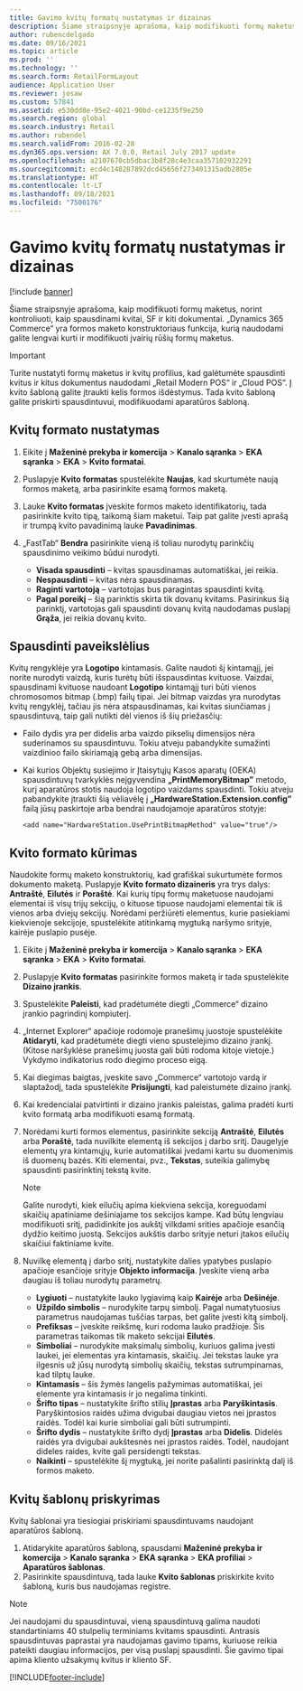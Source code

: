 ```yaml
---
title: Gavimo kvitų formatų nustatymas ir dizainas
description: Šiame straipsnyje aprašoma, kaip modifikuoti formų maketus, norint kontroliuoti, kaip spausdinami kvitai, SF ir kiti dokumentai. „Dynamics 365 Commerce“ yra formos maketo konstruktoriaus funkcija, kurią naudodami galite lengvai kurti ir modifikuoti įvairių rūšių formų maketus.
author: rubencdelgado
ms.date: 09/16/2021
ms.topic: article
ms.prod: ''
ms.technology: ''
ms.search.form: RetailFormLayout
audience: Application User
ms.reviewer: josaw
ms.custom: 57841
ms.assetid: e530dd8e-95e2-4021-90bd-ce1235f9e250
ms.search.region: global
ms.search.industry: Retail
ms.author: rubendel
ms.search.validFrom: 2016-02-28
ms.dyn365.ops.version: AX 7.0.0, Retail July 2017 update
ms.openlocfilehash: a2107670cb5dbac3b8f28c4e3caa357102932291
ms.sourcegitcommit: ecd4c148287892dcd45656f273401315adb2805e
ms.translationtype: HT
ms.contentlocale: lt-LT
ms.lasthandoff: 09/18/2021
ms.locfileid: "7500176"
---
```

# <a name="set-up-and-design-receipt-formats"></a>Gavimo kvitų formatų nustatymas ir dizainas

[!include [banner](includes/banner.md)]

Šiame straipsnyje aprašoma, kaip modifikuoti formų maketus, norint kontroliuoti, kaip spausdinami kvitai, SF ir kiti dokumentai. „Dynamics 365 Commerce“ yra formos maketo konstruktoriaus funkcija, kurią naudodami galite lengvai kurti ir modifikuoti įvairių rūšių formų maketus.

> [!IMPORTANT]
> Turite nustatyti formų maketus ir kvitų profilius, kad galėtumėte spausdinti kvitus ir kitus dokumentus naudodami „Retail Modern POS“ ir „Cloud POS“. Į kvito šabloną galite įtraukti kelis formos išdėstymus. Tada kvito šabloną galite priskirti spausdintuvui, modifikuodami aparatūros šabloną.

## <a name="set-up-a-receipt-format"></a>Kvitų formato nustatymas

1. Eikite į **Maženinė prekyba ir komercija** &gt; **Kanalo sąranka** &gt; **EKA sąranka** &gt; **EKA** &gt; **Kvito formatai**.
2. Puslapyje **Kvito formatas** spustelėkite **Naujas**, kad skurtumėte naują formos maketą, arba pasirinkite esamą formos maketą.
3. Lauke **Kvito formatas** įveskite formos maketo identifikatorių, tada pasirinkite kvito tipą, taikomą šiam maketui. Taip pat galite įvesti aprašą ir trumpą kvito pavadinimą lauke **Pavadinimas**.
4. „FastTab“ **Bendra** pasirinkite vieną iš toliau nurodytų parinkčių spausdinimo veikimo būdui nurodyti.

    - **Visada spausdinti** – kvitas spausdinamas automatiškai, jei reikia.
    - **Nespausdinti** – kvitas nėra spausdinamas.
    - **Raginti vartotoją** – vartotojas bus paragintas spausdinti kvitą.
    - **Pagal poreikį** – šią parinktis skirta tik dovanų kvitams. Pasirinkus šią parinktį, vartotojas gali spausdinti dovanų kvitą naudodamas puslapį **Grąža**, jei reikia dovanų kvito.

## <a name="print-images"></a>Spausdinti paveikslėlius

Kvitų rengyklėje yra **Logotipo** kintamasis. Galite naudoti šį kintamąjį, jei norite nurodyti vaizdą, kuris turėtų būti išspausdintas kvituose. Vaizdai, spausdinami kvituose naudoant **Logotipo** kintamąjį turi būti vienos chromosomos bitmap (.bmp) failų tipai. Jei bitmap vaizdas yra nurodytas kvitų rengyklėj, tačiau jis nėra atspausdinamas, kai kvitas siunčiamas į spausdintuvą, taip gali nutikti dėl vienos iš šių priežasčių:

- Failo dydis yra per didelis arba vaizdo pikselių dimensijos nėra suderinamos su spausdintuvu. Tokiu atveju pabandykite sumažinti vaizdinioo failo skiriamąją gebą arba dimensijas.
- Kai kurios Objektų susiejimo ir Įtaisytųjų Kasos aparatų (OEKA) spausdintuvų tvarkyklės neįgyvendina **„PrintMemoryBitmap”** metodo, kurį aparatūros stotis naudoja logotipo vaizdams spausdinti. Tokiu atveju pabandykite įtraukti šią vėliavėlę į **„HardwareStation.Extension.config”** failą jūsų paskirtoje arba bendrai naudojamoje aparatūros stotyje:

    `<add name="HardwareStation.UsePrintBitmapMethod" value="true"/>`

## <a name="design-a-receipt-format"></a>Kvito formato kūrimas

Naudokite formų maketo konstruktorių, kad grafiškai sukurtumėte formos dokumento maketą. Puslapyje **Kvito formato dizaineris** yra trys dalys: **Antraštė**, **Eilutės** ir **Poraštė**. Kai kurių tipų formų maketuose naudojami elementai iš visų trijų sekcijų, o kituose tipuose naudojami elementai tik iš vienos arba dviejų sekcijų. Norėdami peržiūrėti elementus, kurie pasiekiami kiekvienoje sekcijoje, spustelėkite atitinkamą mygtuką naršymo srityje, kairėje puslapio pusėje.

1. Eikite į **Maženinė prekyba ir komercija** &gt; **Kanalo sąranka** &gt; **EKA sąranka** &gt; **EKA** &gt; **Kvito formatai**.
2. Puslapyje **Kvito formatas** pasirinkite formos maketą ir tada spustelėkite **Dizaino įrankis**.
3. Spustelėkite **Paleisti**, kad pradėtumėte diegti „Commerce“ dizaino įrankio pagrindinį kompiuterį.
4. „Internet Explorer“ apačioje rodomoje pranešimų juostoje spustelėkite **Atidaryti**, kad pradėtumėte diegti vieno spustelėjimo dizaino įrankį. (Kitose naršyklėse pranešimų juosta gali būti rodoma kitoje vietoje.) Vykdymo indikatorius rodo diegimo proceso eigą.
5. Kai diegimas baigtas, įveskite savo „Commerce“ vartotojo vardą ir slaptažodį, tada spustelėkite **Prisijungti**, kad paleistumėte dizaino įrankį.
6. Kai kredencialai patvirtinti ir dizaino įrankis paleistas, galima pradėti kurti kvito formatą arba modifikuoti esamą formatą.
7. Norėdami kurti formos elementus, pasirinkite sekciją **Antraštė**, **Eilutės** arba **Poraštė**, tada nuvilkite elementą iš sekcijos į darbo sritį. Daugelyje elementų yra kintamųjų, kurie automatiškai įvedami kartu su duomenimis iš duomenų bazės. Kiti elementai, pvz., **Tekstas**, suteikia galimybę spausdinti pasirinktinį tekstą kvite.

    > [!NOTE]
    > Galite nurodyti, kiek eilučių apima kiekviena sekcija, koreguodami skaičių apatiniame dešiniajame tos sekcijos kampe. Kad būtų lengviau modifikuoti sritį, padidinkite jos aukštį vilkdami srities apačioje esančią dydžio keitimo juostą. Sekcijos aukštis darbo srityje neturi įtakos eilučių skaičiui faktiniame kvite.

8. Nuvilkę elementą į darbo sritį, nustatykite dalies ypatybes puslapio apačioje esančioje srityje **Objekto informacija**. Įveskite vieną arba daugiau iš toliau nurodytų parametrų.

    - **Lygiuoti** – nustatykite lauko lygiavimą kaip **Kairėje** arba **Dešinėje**.
    - **Užpildo simbolis** – nurodykite tarpų simbolį. Pagal numatytuosius parametrus naudojamas tuščias tarpas, bet galite įvesti kitą simbolį.
    - **Prefiksas** – įveskite reikšmę, kuri rodoma lauko pradžioje. Šis parametras taikomas tik maketo sekcijai **Eilutės**.
    - **Simboliai** – nurodykite maksimalų simbolių, kuriuos galima įvesti laukei, jei elementas yra kintamasis, skaičių. Jei tekstas lauke yra ilgesnis už jūsų nurodytą simbolių skaičių, tekstas sutrumpinamas, kad tilptų lauke.
    - **Kintamasis** – šis žymės langelis pažymimas automatiškai, jei elemente yra kintamasis ir jo negalima tinkinti.
    - **Šrifto tipas** – nustatykite šrifto stilių **Įprastas** arba **Paryškintasis**. Paryškintosios raidės užima dvigubai daugiau vietos nei įprastos raidės. Todėl kai kurie simboliai gali būti sutrumpinti.
    - **Šrifto dydis** – nustatykite šrifto dydį **Įprastas** arba **Didelis**. Didelės raidės yra dvigubai aukštesnės nei įprastos raidės. Todėl, naudojant dideles raides, kvite gali persidengti tekstas.
    - **Naikinti** – spustelėkite šį mygtuką, jei norite pašalinti pasirinktą dalį iš formos maketo.

## <a name="assign-receipt-profiles"></a>Kvitų šablonų priskyrimas

Kvitų šablonai yra tiesiogiai priskiriami spausdintuvams naudojant aparatūros šabloną.

1. Atidarykite aparatūros šabloną, spausdami **Maženinė prekyba ir komercija** &gt; **Kanalo sąranka** &gt; **EKA sąranka** &gt; **EKA profiliai** &gt; **Aparatūros šablonas**.
2. Pasirinkite spausdintuvą, tada lauke **Kvito šablonas** priskirkite kvito šabloną, kuris bus naudojamas registre.

> [!NOTE]
> Jei naudojami du spausdintuvai, vieną spausdintuvą galima naudoti standartiniams 40 stulpelių terminiams kvitams spausdinti. Antrasis spausdintuvas paprastai yra naudojamas gavimo tipams, kuriuose reikia pateikti daugiau informacijos, per visą puslapį spausdinti. Šie gavimo tipai apima kliento užsakymų kvitus ir kliento SF.


[!INCLUDE[footer-include](../includes/footer-banner.md)]
